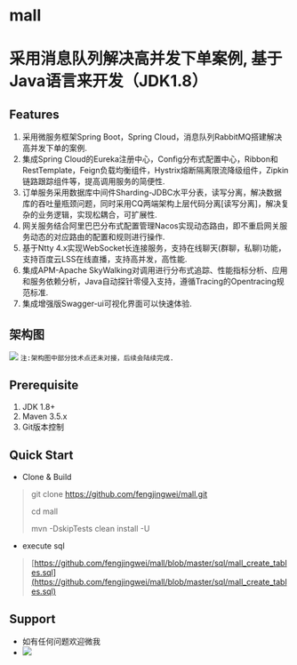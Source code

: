 # mall
# 采用消息队列解决高并发下单案例, 基于Java语言来开发（JDK1.8） #

## Features ##
1. 采用微服务框架Spring Boot，Spring Cloud，消息队列RabbitMQ搭建解决高并发下单的案例.
2. 集成Spring Cloud的Eureka注册中心，Config分布式配置中心，Ribbon和RestTemplate，Feign负载均衡组件，Hystrix熔断隔离限流降级组件，Zipkin链路跟踪组件等，提高调用服务的简便性.
3. 订单服务采用数据库中间件Sharding-JDBC水平分表，读写分离，解决数据库的吞吐量瓶颈问题，同时采用CQ两端架构上层代码分离[读写分离]，解决复杂的业务逻辑，实现松耦合，可扩展性.
4. 网关服务结合阿里巴巴分布式配置管理Nacos实现动态路由，即不重启网关服务动态的对应路由的配置和规则进行操作.
5. 基于Ntty 4.x实现WebSocket长连接服务，支持在线聊天(群聊，私聊)功能，支持百度云LSS在线直播，支持高并发，高性能.
6. 集成APM-Apache SkyWalking对调用进行分布式追踪、性能指标分析、应用和服务依赖分析，Java自动探针零侵入支持，遵循Tracing的Opentracing规范标准.
7. 集成增强版Swagger-ui可视化界面可以快速体验.

## 架构图 ##
![](https://raw.githubusercontent.com/fengjingwei/mall/master/doc/architecture.jpg)
`注:架构图中部分技术点还未对接，后续会陆续完成.`

## Prerequisite ##
1. JDK 1.8+
2. Maven 3.5.x
3. Git版本控制

## Quick Start ##
- Clone & Build
> git clone https://github.com/fengjingwei/mall.git
> 
> cd mall
> 
> mvn -DskipTests clean install -U

- execute sql
>  [https://github.com/fengjingwei/mall/blob/master/sql/mall_create_tables.sql](https://github.com/fengjingwei/mall/blob/master/sql/mall_create_tables.sql)

## Support ##
- 如有任何问题欢迎微我
- ![](https://i.imgur.com/8HEEH6x.jpg)
